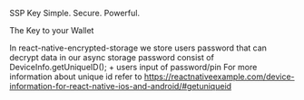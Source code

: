 SSP Key
Simple. Secure. Powerful.

The Key to your Wallet

In react-native-encrypted-storage we store users password that can decrypt data in our async storage
password consist of DeviceInfo.getUniqueID(); + users input of password/pin 
For more information about unique id refer to <https://reactnativeexample.com/device-information-for-react-native-ios-and-android/#getuniqueid>
